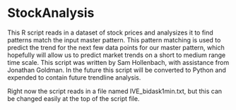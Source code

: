 # StockAnalysis

This R script reads in a dataset of stock prices and analysizes it to find patterns match the input master pattern. This pattern matching is used to predict the trend for the next few data points for our master pattern, which hopefully will allow us to predict market trends on a short to medium range time scale. This script was written by Sam Hollenbach, with assistance from Jonathan Goldman. In the future this script will be converted to Python and expended to contain future trendline analysis.

Right now the script reads in a file named IVE_bidask1min.txt, but this can be changed easily at the top of the script file.
